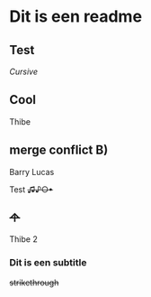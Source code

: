 # Dit is een readme

## Test

_Cursive_

## Cool

Thibe

## merge conflict B)

Barry
Lucas

Test
~~♫♪○•~~
## ~~↑~~
Thibe 2

### Dit is een subtitle

~~strikethrough~~
